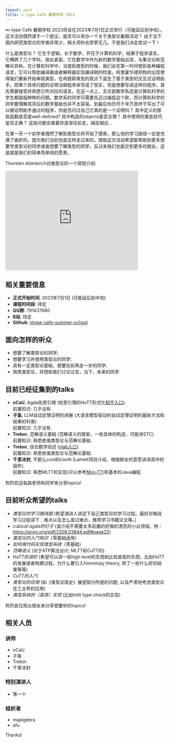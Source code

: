 ```yaml
---
layout: post
title: ∞-type Café 暑期学校 2023
---
```


∞-type Café 暑期学校 2023将会在2023年7月1日正式举行（可能延后到中旬）。这次活动偶然源于一个提议，是否可以举办一个关于类型论暑期活动？ 由于当下国内研究类型论的学者非常少，相关资料也寥寥无几。于是我们决定尝试一下！

什么是类型论？ 它生于逻辑，长于数学，开花于计算机科学，结果于程序语言。它横跨了几个学科，彼此紧密。它在数学中作为新的数学基础出现，与集合论和范畴论并称。在计算机科学中，当提到类型的时候，我们会在第一时间想到各种编程语言，它可以帮助编译器或者解释器实现编译期的检查。柯里霍华德同构的出现使得我们重新开始审视类型，在命题即类型的观点下诞生了基于类型的交互式证明助手。把某个具体问题的证明当做程序来写成了现实，但是想要写成这样的程序，首先需要接受并熟悉它所对应的语言。在这一点上，无论是数学系还是计算机科学的学生都面临种种的问题。数学系的同学可需要先迈过编程这个砍，而计算机科学的同学要理解其背后的数学基础也并不太容易。到最后你历尽千辛万苦终于写出了可以被证明助手通过的程序，你是否问过自己它真的是一个证明吗？ 其中定义的那些函数是否是well-defined? 其中构造的objects是否合理？ 其中使用的某些技巧是否正确？ 这些问题会推着你逐渐往前走，越走越远...

在某一天一个初学者偶然了解到类型论并开始了摸索，那么他的学习路径一定是充满了曲折的，因为我们当初也是这样走过来的。借助这次活动希望能帮助到更多想要学类型论的同学或者想要了解类型的同学，反过来我们也能交到更多的朋友，这是就是我们的简单而单纯的愿景。 

Thorsten Altenkirch对类型论的一个简短介绍:
<iframe width="420" height="315" src="https://player.bilibili.com/player.html?aid=229312966&bvid=BV1o8411f7Xt&cid=1150574396&page=1" frameborder="0" allowfullscreen></iframe>

## 相关重要信息

* **正式开始时间**: 2023年7月1日 (可能延后到中旬)
* **课程时间段**: 待定
* **QQ群**: 791437680
* **B站**: 待定
* **Github**: [ntype-cafe-summer-school](https://github.com/m4p1e/ntype-cafe-summer-school)

## 面向怎样的听众
* 想要了解类型论的同学;
* 想要学习并使用类型论的同学;
* 具有一定类型论基础，想要往前再走一步的同学;
* 熟悉类型论，并想和我们讨论过去，当下，未来的同学.


## 目前已经征集到的talks

* **oCaU**, Agda佐恩引理 (佐恩引理的HoTT形式化[知乎入口](https://zhuanlan.zhihu.com/p/629641633)).<br>
前置知识: 几乎没有.
* **子鱼**, LLM自动定理证明的进展 (大语言模型驱动的自动定理证明的最新方法和结果的科普).<br>
前置知识: 几乎没有.
* **Trebor**, 范畴语义基础 (范畴语义的框架，一些具体的构造，可能讲STC).<br>
前置知识: 熟悉依值类型论与范畴论基础.
* **Trebor**, 综合数学综述 ([nlab入口](https://ncatlab.org/nlab/show/synthetic+mathematics)).<br>
前置知识: 熟悉依值类型论与范畴论基础.
* **千里冰封**, 不那么cool的cooltt (Lamett项目介绍，根据群友的意愿讲讲其中的组件). <br>
前置知识: 熟悉MLTT的实现(可以参考[Mini-TT](https://github.com/kino3/Mini-TT))和基本的Java编程.

热烈欢迎各路老师和同学来分享topics!

## 目前听众希望的talks
* *类型论的学习路线图* (希望演讲人讲述下自己类型论的学习过程。最好对每段学习过程讲下：难点以及怎么度过难点，推荐学习书籍论文等。)
* *cubical agda的钉子* (请介绍不需要太多前置的好做的漂亮的小众领域。例：https://arxiv.org/pdf/2208.03844.pdf#page22)
* *类型论的入门知识*（零基础适用）
* *如何用代码实现类型系统*（零基础）
* *范畴语义* (对于ATP算法设计; MLTT和CuTT的)
* *HoTT的进阶* (希望可以讲一些high level的东西和比较直观的东西，比如HoTT的发展或者构建过程，为什么要引入homotopy theory,  带了一些什么好的结果等等)
* *CuTT的入门*
* *类型论的应用* (如《类型论简史》展望部分所提的问题, 以及严肃地考虑类型论在工业界的应用)
* *类型系统的（高效）实现* (比如mltt type check的实现)

热烈各位观众朋友来分享想要听的topics!

## 相关人员
### 讲师
* oCaU
* 子鱼
* Trebor
* 千里冰封

### 特别演讲人
* 等一个

### 组织者

* maplgebra
* afu

Thanks!
